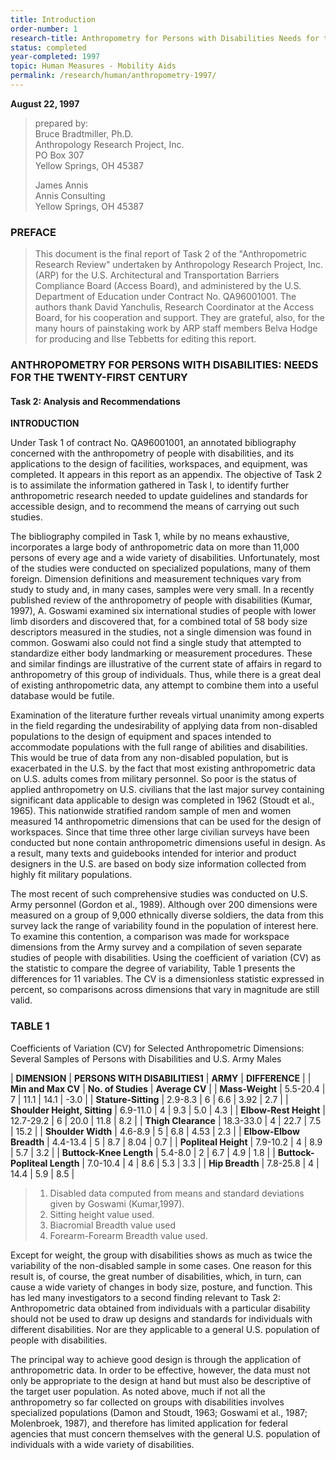 ```yaml
---
title: Introduction
order-number: 1
research-title: Anthropometry for Persons with Disabilities Needs for the 21st Century
status: completed
year-completed: 1997
topic: Human Measures - Mobility Aids
permalink: /research/human/anthropometry-1997/
---
```

**August 22, 1997**

> prepared by:\
> Bruce Bradtmiller, Ph.D.\
> Anthropology Research Project, Inc.\
> PO Box 307\
> Yellow Springs, OH 45387
>
> James Annis\
> Annis Consulting\
> Yellow Springs, OH 45387

### PREFACE
> This document is the final report of Task 2 of the "Anthropometric Research Review" undertaken by Anthropology Research Project, Inc. (ARP) for the U.S. Architectural and Transportation Barriers Compliance Board (Access Board), and administered by the U.S. Department of Education under Contract No. QA96001001. The authors thank David Yanchulis, Research Coordinator at the Access Board, for his cooperation and support. They are grateful, also, for the many hours of painstaking work by ARP staff members Belva Hodge for producing and Ilse Tebbetts for editing this report.


### ANTHROPOMETRY FOR PERSONS WITH DISABILITIES: NEEDS FOR THE TWENTY-FIRST CENTURY

#### Task 2: Analysis and Recommendations

**INTRODUCTION**

Under Task 1 of contract No. QA96001001, an annotated bibliography concerned with the anthropometry of people with disabilities, and its applications to the design of facilities, workspaces, and equipment, was completed. It appears in this report as an appendix. The objective of Task 2 is to assimilate the information gathered in Task l, to identify further anthropometric research needed to update guidelines and standards for accessible design, and to recommend the means of carrying out such studies.

The bibliography compiled in Task 1, while by no means exhaustive, incorporates a large body of anthropometric data on more than 11,000 persons of every age and a wide variety of disabilities. Unfortunately, most of the studies were conducted on specialized populations, many of them foreign. Dimension definitions and measurement techniques vary from study to study and, in many cases, samples were very small. In a recently published review of the anthropometry of people with disabilities (Kumar, 1997), A. Goswami examined six international studies of people with lower limb disorders and discovered that, for a combined total of 58 body size descriptors measured in the studies, not a single dimension was found in common. Goswami also could not find a single study that attempted to standardize either body landmarking or measurement procedures. These and similar findings are illustrative of the current state of affairs in regard to anthropometry of this group of individuals. Thus, while there is a great deal of existing anthropometric data, any attempt to combine them into a useful database would be futile.

Examination of the literature further reveals virtual unanimity among experts in the field regarding the undesirability of applying data from non-disabled populations to the design of equipment and spaces intended to accommodate populations with the full range of abilities and disabilities. This would be true of data from any non-disabled population, but is exacerbated in the U.S. by the fact that most existing anthropometric data on U.S. adults comes from military personnel. So poor is the status of applied anthropometry on U.S. civilians that the last major survey containing significant data applicable to design was completed in 1962 (Stoudt et al., 1965). This nationwide stratified random sample of men and women measured 14 anthropometric dimensions that can be used for the design of workspaces. Since that time three other large civilian surveys have been conducted but none contain anthropometric dimensions useful in design. As a result, many texts and guidebooks intended for interior and product designers in the U.S. are based on body size information collected from highly fit military populations.

The most recent of such comprehensive studies was conducted on U.S. Army personnel (Gordon et al., 1989). Although over 200 dimensions were measured on a group of 9,000 ethnically diverse soldiers, the data from this survey lack the range of variability found in the population of interest here. To examine this contention, a comparison was made for workspace dimensions from the Army survey and a compilation of seven separate studies of people with disabilities. Using the coefficient of variation (CV) as the statistic to compare the degree of variability, Table 1 presents the differences for 11 variables. The CV is a dimensionless statistic expressed in percent, so comparisons across dimensions that vary in magnitude are still valid.

### TABLE 1

Coefficients of Variation (CV) for Selected Anthropometric Dimensions: Several Samples of Persons with Disabilities and U.S. Army Males

| **DIMENSION** | **PERSONS WITH DISABILITIES1** | **ARMY** | **DIFFERENCE** |
| **Min and Max CV** | **No. of Studies** | **Average CV** |
| **Mass-Weight** | 5.5-20.4 | 7 | 11.1 | 14.1 | -3.0 |
| **Stature-Sitting** | 2.9-8.3 | 6 | 6.6 | 3.92 | 2.7 |
| **Shoulder Height, Sitting** | 6.9-11.0 | 4 | 9.3 | 5.0 | 4.3 |
| **Elbow-Rest Height** | 12.7-29.2 | 6 | 20.0 | 11.8 | 8.2 |
| **Thigh Clearance** | 18.3-33.0 | 4 | 22.7 | 7.5 | 15.2 |
| **Shoulder Width** | 4.6-8.9 | 5 | 6.8 | 4.53 | 2.3 |
| **Elbow-Elbow Breadth** | 4.4-13.4 | 5 | 8.7 | 8.04 | 0.7 |
| **Popliteal Height** | 7.9-10.2 | 4 | 8.9 | 5.7 | 3.2 |
| **Buttock-Knee Length** | 5.4-8.0 | 2 | 6.7 | 4.9 | 1.8 |
| **Buttock-Popliteal Length** | 7.0-10.4 | 4 | 8.6 | 5.3 | 3.3 |
| **Hip Breadth** | 7.8-25.8 | 4 | 14.4 | 5.9 | 8.5 |

> 1.  Disabled data computed from means and standard deviations given by Goswami (Kumar,1997).
> 2.  Sitting height value used.
> 3.  Biacromial Breadth value used
> 4.  Forearm-Forearm Breadth value used.

Except for weight, the group with disabilities shows as much as twice the variability of the non-disabled sample in some cases. One reason for this result is, of course, the great number of disabilities, which, in turn, can cause a wide variety of changes in body size, posture, and function. This has led many investigators to a second finding relevant to Task 2: Anthropometric data obtained from individuals with a particular disability should not be used to draw up designs and standards for individuals with different disabilities. Nor are they applicable to a general U.S. population of people with disabilities.

The principal way to achieve good design is through the application of anthropometric data. In order to be effective, however, the data must not only be appropriate to the design at hand but must also be descriptive of the target user population. As noted above, much if not all the anthropometry so far collected on groups with disabilities involves specialized populations (Damon and Stoudt, 1963; Goswami et al., 1987; Molenbroek, 1987), and therefore has limited application for federal agencies that must concern themselves with the general U.S. population of individuals with a wide variety of disabilities.
